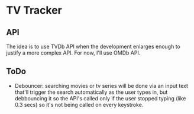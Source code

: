 # TV Tracker
## API
The idea is to use TVDb API when the development enlarges enough to justify a more complex API.
For now, I'll use OMDb API.

## ToDo
- Debouncer: searching movies or tv series will be done via an input text that'll trigger the search automatically as the user types in, but debbouncing it so the API's called only if the user stopped typing (like 0.3 secs) so it's not being called on every keystroke.